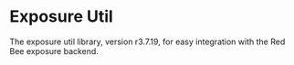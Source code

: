 # Exposure Util

The exposure util library, version r3.7.19, for easy integration with the Red Bee exposure backend.